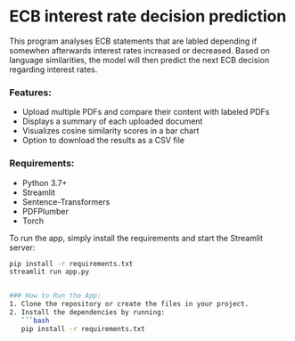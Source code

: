 # ECB interest rate decision prediction

This program analyses ECB statements that are labled depending if somewhen afterwards interest rates increased or decreased. Based on language similarities, the model will then predict the next ECB decision regarding interest rates.

### Features:
- Upload multiple PDFs and compare their content with labeled PDFs
- Displays a summary of each uploaded document
- Visualizes cosine similarity scores in a bar chart
- Option to download the results as a CSV file

### Requirements:
- Python 3.7+
- Streamlit
- Sentence-Transformers
- PDFPlumber
- Torch

To run the app, simply install the requirements and start the Streamlit server:

```bash
pip install -r requirements.txt
streamlit run app.py


### How to Run the App:
1. Clone the repository or create the files in your project.
2. Install the dependencies by running:
   ```bash
   pip install -r requirements.txt
